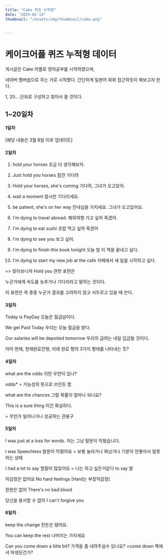 ```yaml
---
title: "Cake 퀴즈 누적형"
date: "2025-02-13"
thumbnail: "/assets/img/thumbnail/cake.png"


---
```


# 케이크어플 퀴즈 누적형 데이터

게시글은 Cake 어플로 영어공부를 시작하였으며, 

네이버 멤버쉽으로 주는 거로 시작했다. 간단하게 일본어 회화 접근하듯이 해보고자 한다.

1, 20....단위로 구성하고 찾아서 쓸 것이다.



## 1~20일차

#### 1일차

[해당 내용은 3월 8일 이후 업데이트]



#### 2일차

1. hold your horses 조금 더 생각해보자.

2. Just hold you horses 잠깐 기다려

3. Hold your horses, she's coming 기다려, 그녀가 오고있어.

4. wait a moment 잠시만 기다리세요.

5. be patient, she's on her way 인내심을 가지세요. 그녀가 오고있어요.

6. I'm dying to travel abroad. 해외여행 가고 싶어 죽겠어.

7. I'm dying to eat sushi 초밥 먹고 싶어 죽겠어

8. I'm dying to see you 보고 싶어.

9. I'm dying to finish this book tonight 오늘 밤 이 책을 끝내고 싶다.

10. I'm dying to start my new job at the cafe 카페에서 새 일을 시작하고 싶다.



=> 찾아보니까 Hold you 관련 표현은

누군가에게 속도를 늦추거나 기다리라고 말하는 것이다.

이 표현은 즉 종종 누군가 결과를 고려하지 않고 서두르고 있을 때 쓴다.



#### 3일차

Today is PayDay
오늘은 월급날이다.


We get Paid Today 
우리는 오늘 월급을 받다.

Our salaries will be depoited tomorrow
우리의 급여는 내일 입금될 것이다.



아마 현재, 현재완료진행, 미래 완료 형의 3가지 형태를 나타내는 듯?



#### 4일차

what are the odds
이런 우연이 있나? 

odds* = 가능성의 뜻으로 쓰인듯 함.

what are the chances
그럴 확률이 얼마나 되나요?


This is a sure thing
이건 확실하다.

= 무언가 일어나거나 성공하는 관용구



#### 5일차

I was just at a loss for words.
저는 그냥 말문이 막혔습니다.

I was Speechless
말문이 막혔어요
= 보통 놀라거나 화났거나 기분이 안좋아서 말못하는 상태

I had a lot to say
할말이 많았어요
= 나는 하고 싶은거같다 to say 말

악감정은 없어요
No hard feelings
[Hard는 부정적감정]

원한은 없어
There's no bad blood

당신을 용서할 수 없어
I can't forgive you



#### 6일차

keep the change
잔돈은 됐어요.

You can keep the rest
나머지는 가지세요

Can you come down a liitle bit?
가격을 좀 내려주실수 있나요?
=come down 쪽에서 파생된건가?
